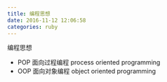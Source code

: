 ```yaml
---
title: 编程思想
date: 2016-11-12 12:06:58
categories: ruby
---
```

编程思想
<!-- more -->
+ POP 面向过程编程 process oriented programming
+ OOP 面向对象编程 object oriented programming


<!--<img src="/images/6.png" width="800" height="263" />-->
<!--<font color=#FF6666></font>-->
